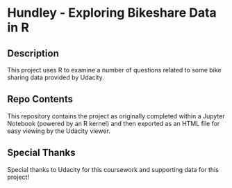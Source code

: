 # Hundley - Exploring Bikeshare Data in R

## Description
This project uses R to examine a number of questions related to some bike sharing data provided by Udacity.

## Repo Contents
This repository contains the project as originally completed within a Jupyter Notebook (powered by an R kernel) and then exported as an HTML file for easy viewing by the Udacity viewer.

## Special Thanks
Special thanks to Udacity for this coursework and supporting data for this project!

